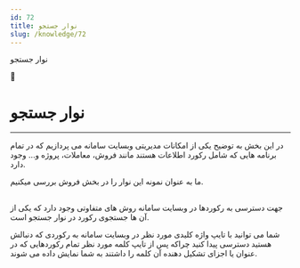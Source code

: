 ```yaml
---
id: 72
title: نوار جستجو
slug: /knowledge/72
---
```



 

نوار جستجو

 

 

📖

# نوار جستجو

---

در این بخش به توضیح یکی از امکانات مدیریتی وبسایت سامانه می پردازیم که در تمام برنامه هایی که شامل رکورد اطلاعات هستند مانند فروش، معاملات، پروژه و... وجود دارد.

ما به عنوان نمونه این نوار را در بخش فروش بررسی میکنیم.

## 

جهت دسترسی به رکوردها در وبسایت سامانه روش های متفاوتی وجود دارد که یکی از آن ها جستجوی رکورد در نوار جستجو است.

شما می توانید با تایپ واژه کلیدی مورد نظر در وبسایت سامانه به رکوردی که دنبالش هستید دسترسی پیدا کنید چراکه پس از تایپ کلمه مورد نظر تمام رکوردهایی که در عنوان یا اجزای تشکیل دهنده آن کلمه را داشتند به شما نمایش داده می شوند.